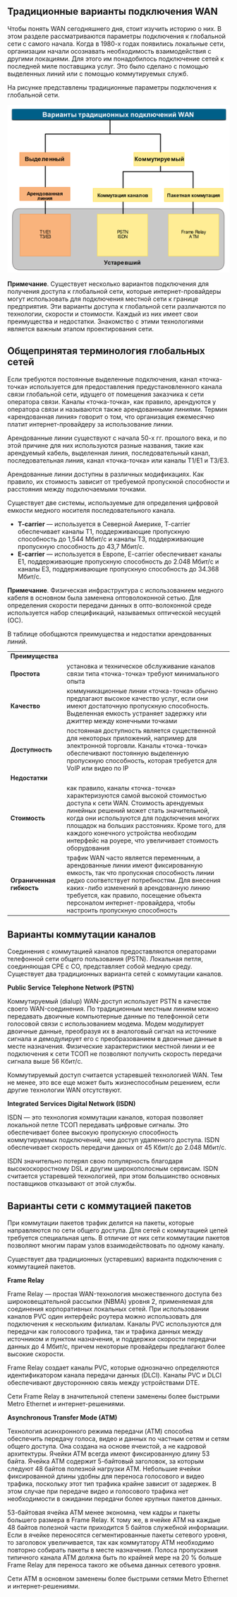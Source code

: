 <!-- 7.3.1 -->
## Традиционные варианты подключения WAN

Чтобы понять WAN сегодняшнего дня, стоит изучить историю о них. В этом разделе рассматриваются параметры подключения к глобальной сети с самого начала. Когда в 1980-х годах появились локальные сети, организации начали осознавать необходимость взаимодействия с другими локациями. Для этого им понадобилось подключение сетей к последней миле поставщика услуг. Это было сделано с помощью выделенных линий или с помощью коммутируемых служб.

На рисунке представлены традиционные параметры подключения к глобальной сети.

![](./assets/7.3.1.png)
<!-- /courses/ensa-dl/ae8e8c88-34fd-11eb-ba19-f1886492e0e4/aeb57578-34fd-11eb-ba19-f1886492e0e4/assets/c6550310-1c46-11ea-af56-e368b99e9723.svg -->

<!--
Рисунок показывает, что традиционное WAN-соединение либо определено выделенными линиями, как в соединении T1/E1 или T3/E3, с коммутацией каналов, как в соединении PSTN или ISDN, или с коммутацией пакетов, как в соединении Frame Relay или ATM.
-->

**Примечание**. Существует несколько вариантов подключения для получения доступа к глобальной сети, которые интернет-провайдеры могут использовать для подключения местной сети к границе предприятия. Эти варианты доступа к глобальной сети различаются по технологии, скорости и стоимости. Каждый из них имеет свои преимущества и недостатки. Знакомство с этими технологиями является важным этапом проектирования сети.

<!-- 7.3.2 -->
## Общепринятая терминология глобальных сетей

Если требуются постоянные выделенные подключения, канал «точка-точка» используется для предоставления предустановленного канала связи глобальной сети, идущего от помещения заказчика к сети оператора связи. Каналы «точка-точка», как правило, арендуются у оператора связи и называются также арендованными линиями. Термин «арендованная линия» говорит о том, что организация ежемесячно платит интернет-провайдеру за использование линии.

Арендованные линии существуют с начала 50-х гг. прошлого века, и по этой причине для них используются разные названия, такие как арендуемый кабель, выделенная линия, последовательный канал, последовательная линия, канал «точка-точка» или каналы T1/E1 и T3/E3.

Арендованные линии доступны в различных модификациях. Как правило, их стоимость зависит от требуемой пропускной способности и расстояния между подключаемыми точками.

Существует две системы, используемые для определения цифровой емкости медного носителя последовательного канала.

* **T-carrier** — используется в Северной Америке, T-carrier обеспечивает каналы T1, поддерживающие пропускную способность до 1,544 Мбит/с и каналы T3, поддерживающие пропускную способность до 43,7 Мбит/с.
* **E-carrier** — используется в Европе, E-carrier обеспечивает каналы E1, поддерживающие пропускную способность до 2.048 Мбит/с и каналы E3, поддерживающие пропускную способность до 34.368 Мбит/с.

**Примечание**. Физическая инфраструктура с использованием медного кабеля в основном была заменена оптоволоконной сетью. Для определения скорости передачи данных в опто-волоконной среде используется набор спецификаций, называемых оптической несущей (ОС).

В таблице обобщаются преимущества и недостатки арендованных линий.

| | |
| --- | --- |
| **Преимущества** | |
| **Простота** | установка и техническое обслуживание каналов связи типа «точка-точка» требуют минимального опыта |
| **Качество** | коммуникационные линии «точка-точка» обычно предлагают высокое качество услуг, если они имеют достаточную пропускную способность. Выделенная емкость устраняет задержку или джиттер между конечными точками |
| **Доступность** | постоянная доступность является существенной для некоторых приложений, например для электронной торговли. Каналы «точка-точка» обеспечивают постоянную выделенную пропускную способность, которая требуется для VoIP или видео по IP |
| **Недостатки** | |
| **Стоимость** | как правило, каналы «точка-точка» характеризуются самой высокой стоимостью доступа к сети WAN. Стоимость арендуемых линейных решений может стать значительной, когда они используются для подключения многих площадок на больших расстояниях. Кроме того, для каждого конечного устройства необходим интерфейс на роуере, что увеличивает стоимость оборудования |
| **Ограниченная гибкость** | трафик WAN часто является переменным, а арендованные линии имеют фиксированную емкость, так что пропускная способность линии редко соответствует потребностям. Для внесения каких-либо изменений в арендованную линию требуется, как правило, посещение объекта персоналом интернет-провайдера, чтобы настроить пропускную способность |

<!-- 7.3.3 -->
## Варианты коммутации каналов

Соединения с коммутацией каналов предоставляются операторами телефонной сети общего пользования (PSTN). Локальная петля, соединяющая CPE с CO, представляет собой медную среду. Существует два традиционных варианта сетей с коммутации каналов.

**Public Service Telephone Network (PSTN)**

Коммутируемый (dialup) WAN-доступ использует PSTN в качестве своего WAN-соединения. По традиционным местным линиям можно передавать двоичные компьютерные данные по телефонной сети голосовой связи с использованием модема. Модем модулирует двоичные данные, преобразуя их в аналоговый сигнал на источнике сигнала и демодулирует его с преобразованием в двоичные данные в месте назначения. Физические характеристики местной линии и ее подключения к сети ТСОП не позволяют получить скорость передачи сигнала выше 56 Кбит/с.

Коммутируемый доступ считается устаревшей технологией WAN. Тем не менее, это все еще может быть жизнеспособным решением, если другие технологии WAN отсутствуют.

**Integrated Services Digital Network (ISDN)**

ISDN — это технология коммутации каналов, которая позволяет локальной петле ТСОП передавать цифровые сигналы. Это обеспечивает более высокую пропускную способность коммутируемых подключений, чем доступ удаленного доступа. ISDN обеспечивает скорость передачи данных от 45 Кбит/с до 2.048 Мбит/с.

ISDN значительно потерял свою популярность благодаря высокоскоростному DSL и другим широкополосным сервисам. ISDN считается устаревшей технологией, при этом большинство основных поставщиков отказывают от этой службы.

<!-- 7.3.4 -->
## Варианты сети с коммутацией пакетов

При коммутации пакетов трафик делится на пакеты, которые направляются по сети общего доступа. Для сетей с коммутацией цепей требуется специальная цепь. В отличие от них сети коммутации пакетов позволяют многим парам узлов взаимодействовать по одному каналу.

Существует два традиционных (устаревших) варианта подключения с коммутацией пакетов.

**Frame Relay**

Frame Relay — простая WAN-технология множественного доступа без широковещательной рассылки (NBMA) уровня 2, применяемая для соединения корпоративных локальных сетей. При использовании каналов PVC один интерфейс роутера можно использовать для подключения к нескольким филиалам. Каналы PVC используются для передачи как голосового трафика, так и трафика данных между источником и пунктом назначения, и поддержки скорости передачи данных до 4 Мбит/с, причем некоторые провайдеры предлагают более высокие скорости.

Frame Relay создает каналы PVC, которые однозначно определяются идентификатором канала передачи данных (DLCI). Каналы PVC и DLCI обеспечивают двустороннюю связь между устройствами DTE.

Сети Frame Relay в значительной степени заменены более быстрыми Metro Ethernet и интернет-решениями.

**Asynchronous Transfer Mode (ATM)**

Технология асинхронного режима передачи (ATM) способна обеспечить передачу голоса, видео и данных по частным сетям и сетям общего доступа. Она создана на основе ячеистой, а не кадровой архитектуры. Ячейки ATM всегда имеют фиксированную длину 53 байта. Ячейка ATM содержит 5-байтовый заголовок, за которым следуют 48 байтов полезной нагрузки ATM. Небольшие ячейки фиксированной длины удобны для переноса голосового и видео трафика, поскольку этот тип трафика крайне зависит от задержек. В этом случае при передаче видео и голосового трафика нет необходимости в ожидании передачи более крупных пакетов данных.

53-байтовая ячейка ATM менее экономна, чем кадры и пакеты большего размера в Frame Relay. К тому же, в ячейке ATM на каждые 48 байтов полезной части приходится 5 байтов служебной информации. Если в ячейке переносятся сегментированные пакеты сетевого уровня, то заголовок увеличивается, так как коммутатору ATM необходимо повторно собирать пакеты в месте назначения. Полоса пропускания типичного канала ATM должна быть по крайней мере на 20 % больше Frame Relay для переноса такого же объема данных сетевого уровня.

Сети ATM в основном заменены более быстрыми сетями Metro Ethernet и интернет-решениями.

<!-- 7.3.5 -->
<!-- quiz -->

